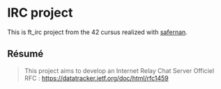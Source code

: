 # IRC project
This is ft_irc project from the 42 cursus realized with [safernan](https://github.com/samuelfer42).

## Résumé
> This project aims to develop an Internet Relay Chat Server
  Officiel RFC : https://datatracker.ietf.org/doc/html/rfc1459
